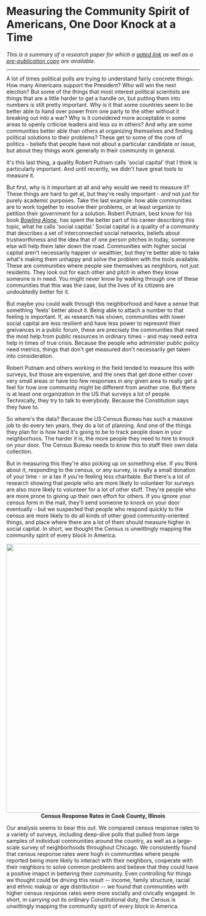 # Measuring the Community Spirit of Americans, One Door Knock at a Time

<i>This is a summary of a research paper for which a [gated link](http://apr.sagepub.com/content/43/4/625.short) as well as a [pre-publication copy](https://github.com/dcldmartin/CensusResponse_SocialCapital/blob/mastere/Martin&Newman_CensusResponse.pdf) are available.</i>

---

A lot of times political polls are trying to understand fairly concrete things: How many Americans support the President? Who will win the next election? But some of the things that most interest political scientists are things that are a little harder to get a handle on, but putting them into numbers is still pretty important. Why is it that some countries seem to be better able to hand over power from one party to the other without it breaking out into a war? Why is it considered more acceptable in some areas to openly criticise leaders and less so in others? And why are some communities better able than others at organizing themselves and finding political solutions to their problems? These get to some of the core of politics - beliefs that people have not about a particular candidate or issue, but about they things work generally in their community in general.

It's this last thing, a quality Robert Putnam calls 'social capital' that I think is particularly important. And until recently, we didn't have great tools to measure it.

But first, why is it important at all and why would we need to measure it?
These things are hard to get at, but they're really important - and not just for purely academic purposes. Take the last example: how able communities are to work together to resolve their problems, or at least organize to petition their government for a solution. Robert Putnam, best know for his book [_Bowling Alone_](http://bowlingalone.com/), has spent the better part of his career describing this topic, what he calls 'social capital.' Social capital is a quality of a community that describes a set of interconnected social networks, beliefs about trustworthiness and the idea that of one person pitches in today, someone else will help them later down the road. Communities with higher social capital aren't necessarily happier or wealthier, but they're better able to take what's making them unhappy and solve the problem with the tools available. These are communities where people see themselves as neighbors, not just residents. They look out for each other and pitch in when they know someone is in need.
You might never know by walking through one of these communities that this was the case, but the lives of its citizens are undoubtedly better for it.

But maybe you could walk through this neighborhood and have a sense that something 'feels' better about it. Being able to attach a number to that feeling is important. If, as research has shown, communities with lower social capital are less resilient and have less power to represent their greivances in a public forum, these are precisely the communities that need the most help from public resources in ordinary times - and may need extra help in times of true crisis. Because the people who administer public policy need metrics, things that don't get measured don't necessarily get taken into consideration.

Robert Putnam and others working in the field tended to measure this with surveys, but those are expensive, and the ones that get done either cover very small areas or have too few responses in any given area to really get a feel for how one community might be different from another one. But there is at least one organization in the US that surveys a lot of people. Technically, they try to talk to everybody. Because the Constitution says they have to.

So where's the data?
Because the US Census Bureau has such a massive job to do every ten years, they do a lot of planning. And one of the things they plan for is how hard it's going to be to track people down in your neighborhoos. The harder it is, the more people they need to hire to knock on your door. The Census Bureau needs to know this to staff their own data collection.

But in measuring this they're also picking up on something else. If you think about it, responding to the census, or any survey, is really a small donation of your time - or a tax if you're feeling less charitable. But there's a lot of research showing that people who are more likely to volunteer for surveys are also more likely to volunteer for a lot of other stuff. They're people who are more prone to giving up their own effort for others. If you ignore your census form in the mail, they'll send someone to knock on your door eventually - but we suspected that people who respond quickly to the census are more likely to do all kinds of other good community-oriented things, and place where there are a lot of them should measure higher in social capital. In short, we thought the Census is unwittingly mapping the community spirit of every block in America.

<div class="image">
<img src="http://localhost:8888/?token=4d660b0173968cd681afb7ef171539c8030660e7243e91e2" align="center" width="700">
    <div align='center'><strong>Census Response Rates in Cook County, Illinois</strong>
    </div>
</div>

Our analysis seems to bear this out. We compared census response rates to a variety of surveys, including deep-dive polls that pulled from large samples of individual communities around the country, as well as a large-scale survey of neighborhoods throughout Chicago. We consistently found that census response rates were hogh in communities where people reported being more likely to interact with their neighbors, cooperate with their neighbors to solve common problems and believe that they could have a positive imapct in bettering their community. Even controlling for things we thought could be driving this result -- income, family structure, racial and ethnic makup or age distribution -- we found that communities with higher census response rates were more socially and civically engaged. In short, in carrying out its ordinary Constitutional duty, the Census is unwittingly mapping the community spirit of every block in America.

